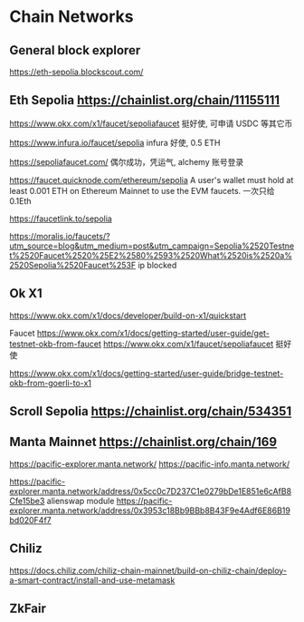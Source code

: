# Chain Networks

## General block explorer

https://eth-sepolia.blockscout.com/

## Eth Sepolia https://chainlist.org/chain/11155111

https://www.okx.com/x1/faucet/sepoliafaucet
挺好使, 可申请 USDC 等其它币

https://www.infura.io/faucet/sepolia
infura 好使, 0.5 ETH

https://sepoliafaucet.com/
偶尔成功，凭运气, alchemy 账号登录

https://faucet.quicknode.com/ethereum/sepolia
A user's wallet must hold at least 0.001 ETH on Ethereum Mainnet to use the EVM faucets.
一次只给 0.1Eth

https://faucetlink.to/sepolia

https://moralis.io/faucets/?utm_source=blog&utm_medium=post&utm_campaign=Sepolia%2520Testnet%2520Faucet%2520%25E2%2580%2593%2520What%2520is%2520a%2520Sepolia%2520Faucet%253F
ip blocked

## Ok X1

https://www.okx.com/x1/docs/developer/build-on-x1/quickstart

Faucet
https://www.okx.com/x1/docs/getting-started/user-guide/get-testnet-okb-from-faucet
https://www.okx.com/x1/faucet/sepoliafaucet
挺好使

https://www.okx.com/x1/docs/getting-started/user-guide/bridge-testnet-okb-from-goerli-to-x1

## Scroll Sepolia https://chainlist.org/chain/534351

## Manta Mainnet https://chainlist.org/chain/169

https://pacific-explorer.manta.network/
https://pacific-info.manta.network/

https://pacific-explorer.manta.network/address/0x5cc0c7D237C1e0279bDe1E851e6cAfB8Cfe15be3
alienswap module
https://pacific-explorer.manta.network/address/0x3953c18Bb9BBb8B43F9e4Adf6E86B19bd020F4f7

## Chiliz

https://docs.chiliz.com/chiliz-chain-mainnet/build-on-chiliz-chain/deploy-a-smart-contract/install-and-use-metamask

## ZkFair
